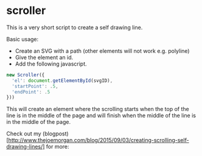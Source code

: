 # scroller
This is a very short script to create a self drawing line.

Basic usage: 
- Create an SVG with a path (other elements will not work e.g. polyline)
- Give the element an id.
- Add the following javascript.
``` javascript
new Scroller({
  'el': document.getElementById(svgID),
  'startPoint': .5,
  'endPoint': .5
}))
```

This will create an element where the scrolling starts when the top of the line
is in the middle of the page and will finish when the middle of the line is in
the middle of the page.

Check out my
(blogpost)[http://www.thejoemorgan.com/blog/2015/09/03/creating-scrolling-self-drawing-lines/] for more:
